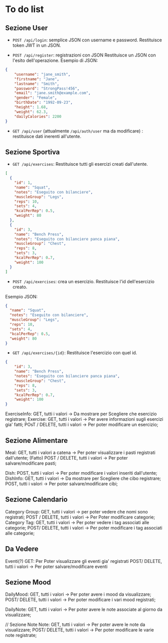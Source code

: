 # To do list
## Sezione User 

- `POST /api/login`: semplice JSON con username e password. Restituisce token JWT in un JSON.

- `POST /api/register`: registrazioni con JSON
Restituisce un JSON con l'esito dell'operazione. 
Esempio di JSON:
```json
{
    "username": "jane_smith",
    "firstname": "Jane",
    "lastname": "Smith",
    "password": "StrongPass!456",
    "email": "jane.smith@example.com",
    "gender": "Female",
    "birthDate": "1992-09-23",
    "height": 1.68,
    "weight": 62.3,
    "dailyCalories": 2200
}
```

- `GET /api/user` (attualmente `/api/auth/user` ma da modificare) : restituisce dati inerenti all'utente.

## Sezione Sportiva

- `GET /api/exercises`: Restituisce tutti gli esercizi creati dall'utente. 
```json
[
  {
    "id": 1,
    "name": "Squat",
    "notes": "Eseguito con bilanciere",
    "muscleGroup": "Legs",
    "reps": 10,
    "sets": 4,
    "kcalPerRep": 0.5,
    "weight": 80
  },
  {
    "id": 3,
    "name": "Bench Press",
    "notes": "Eseguito con bilanciere panca piana",
    "muscleGroup": "Chest",
    "reps": 8,
    "sets": 3,
    "kcalPerRep": 0.7,
    "weight": 100
  }
]
```
- `POST /api/exercises`: crea un esercizio. Restituisce l'id dell'esercizio creato.

Esempio JSON:
```json
{
  "name": "Squat",
  "notes": "Eseguito con bilanciere",
  "muscleGroup": "Legs",
  "reps": 10,
  "sets": 4,
  "kcalPerRep": 0.5,
  "weight": 80
}
```

- `GET /api/exercises/{id}`: Restituisce l'esercizio con quel id.
```json
{
    "id": 3,
    "name": "Bench Press",
    "notes": "Eseguito con bilanciere panca piana",
    "muscleGroup": "Chest",
    "reps": 8,
    "sets": 3,
    "kcalPerRep": 0.7,
    "weight": 100
}
```


ExerciseInfo: GET, tutti i valori -> Da mostrare per Scegliere che esercizio registrare;
Exercise:   GET, tutti i valori -> Per avere informazioni sugli esercizi gia' fatti;
            POsT / DELETE, tutti i valori -> Per poter modificare un esercizio;

## Sezione Alimentare
Meal:   GET, tutti i valori a catena -> Per poter visualizzare i pasti registrati dall'utente; (Fatto)
        POST / DELETE, tutti i valori -> Per poter salvare/modificare pasti;

Dish:   POST, tutti i valori -> Per poter modificare i valori inseriti dall'utente;
DishInfo: GET, tutti i valori -> Da mostrare per Scegliere che cibo registrare;
          POST, tutti i valori -> Per poter salvare/modificare cibi;

## Sezione Calendario

Category Group: GET, tutti i valori -> per poter vedere che nomi sono registrati;
                POST / DELETE, tutti i valori -> Per Poter modificare categorie;
Category Tag:   GET, tutti i valori -> Per poter vedere i tag associati alle categorie;
                POST/ DELETE, tutti i valori -> Per poter modificare i tag associati alle categorie;

## Da Vedere
Eventi(?)   GET: Per Poter visualizzare gli eventi gia' registrati
            POST/ DELETE, tutti i valori -> Per poter salvare/modificare eventi
## Sezione Mood

DailyMood:  GET, tutti i valori -> Per poter avere i mood da visualizzare;
            POST/ DELETE, tutti i valori -> Per poter modificare i vari mood registrati;

DailyNote:  GET, tutti i valori -> Per poter avere le note associate al giorno da visualizzare;

// Sezione Note
Note:   GET, tutti i valori -> Per poter avere le note da visualizzare;
        POST/ DELETE, tutti i valori -> Per poter modificare le varie note registrate;